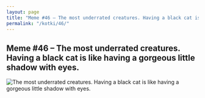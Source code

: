 ```yaml
---
layout: page
title: "Meme #46 – The most underrated creatures. Having a black cat is like having a gorgeous little shadow with eyes."
permalink: "/kotki/46/"
---
```


## Meme #46 – The most underrated creatures. Having a black cat is like having a gorgeous little shadow with eyes.

![The most underrated creatures. Having a black cat is like having a gorgeous little shadow with eyes.](https://i.chzbgr.com/full/10441194752/h1F0C2073/most-underrated-creatures-having-black-cat-is-like-having-gorgeous-little-shadow-with-eyes)

